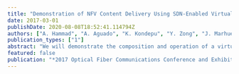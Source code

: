 ```yaml
---
title: "Demonstration of NFV Content Delivery Using SDN-Enabled Virtual Infrastructures"
date: 2017-03-01
publishDate: 2020-08-08T18:52:41.114794Z
authors: ["A. Hammad", "A. Aguado", "K. Kondepu", "Y. Zong", "J. Marhuenda", "S. Yan", "R. Nejabati", "D. Simeonidou"]
publication_types: ["1"]
abstract: "We will demonstrate the composition and operation of a virtual infrastructure (VI) for NFV content delivery. The demonstrated VI will be controlled through SDN controller. Furthermore, an infrastructure replanning mechanism will be also demonstrated."
featured: false
publication: "*2017 Optical Fiber Communications Conference and Exhibition (OFC)*"
---
```


